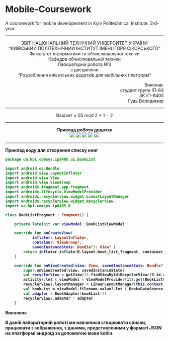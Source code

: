 # Mobile-Coursework
A coursework for mobile developement in Kyiv Politechnical Institute. 3rd-year.

----------------------------------------------------------------------------------------------------------------

<p align= "center">
ЗВІТ
НАЦІОНАЛЬНИЙ ТЕХНІЧНИЙ УНІВЕРСИТЕТ УКРАЇНИ<br />
“КИЇВСЬКИЙ ПОЛІТЕХНІЧНИЙ ІНСТИТУТ ІМЕНІ ІГОРЯ СІКОРСЬКОГО”<br />
Факультет інформатики та обчислювальної техніки<br />
Кафедра обчислювальної техніки<br />
Лабораторна робота №3<br />
з дисципліни<br />
“Розроблення клієнтських додатків для мобільних платформ”<br />
</p>
<p align="right">
Виконав:<br />
студент групи ІП-84<br />
ЗК ІП-8405<br />
Гудь Володимир<br />
</p>

----------------------------------------------------------------------------------------------------------------

<p align="center">
  Варіант = 05 mod 2 + 1 = 2 
</p>

----------------------------------------------------------------------------------------------------------------

<p align="center">
<b>Приклад роботи додатка<b><br />
<img src="https://github.com/Hud-Volodymyr/Mobile-Coursework/blob/lab3/images/main_vertical.jpg?raw=true"/>
<img src="https://github.com/Hud-Volodymyr/Mobile-Coursework/blob/lab3/images/books_vertical.jpg?raw=true"/>
<img src="https://github.com/Hud-Volodymyr/Mobile-Coursework/blob/lab3/images/boos_vertical_endOfList.jpg?raw=true"/>
<img src="https://github.com/Hud-Volodymyr/Mobile-Coursework/blob/lab3/images/books_horizontal.jpg?raw=true"/>
<img src="https://github.com/Hud-Volodymyr/Mobile-Coursework/blob/lab3/images/books_horizontal_endOfList.jpg?raw=true"/>
</p>
  
----------------------------------------------------------------------------------------------------------------

<p>
<b>Приклад коду для створення списку книг<b><br />
</p>
  
``` kotlin
package ua.kpi.comsys.ip8405.ui.bookList

import android.os.Bundle
import android.view.LayoutInflater
import android.view.View
import android.view.ViewGroup
import androidx.fragment.app.Fragment
import androidx.lifecycle.ViewModelProvider
import androidx.recyclerview.widget.LinearLayoutManager
import androidx.recyclerview.widget.RecyclerView
import ua.kpi.comsys.ip8405.R

class BookListFragment : Fragment() {

    private lateinit var viewModel: BookListViewModel

    override fun onCreateView(
            inflater: LayoutInflater,
            container: ViewGroup?,
            savedInstanceState: Bundle?): View? {
        return inflater.inflate(R.layout.book_list_fragment, container, false)
    }

    override fun onViewCreated(view: View, savedInstanceState: Bundle?) {
        super.onViewCreated(view, savedInstanceState)
        val recyclerView = getView()?.findViewById<RecyclerView>(R.id.recyclerView)
        activity?.let { viewModel = ViewModelProvider(it).get(BookListViewModel::class.java) }
        recyclerView?.layoutManager = LinearLayoutManager(this.context)
        val bookList = viewModel.filename.value?.let { BooksDataSource(it, requireActivity().assets) }
        val adapter = BookAdapter(bookList!!)
        recyclerView?.adapter = adapter
    }
```

<p>
<b>Висновок<b><br />
</p>

В даній лабораторній роботі ми навчилися створювати списки, працювати з зображення, з даними, представленими у форматі JSON на платформі андроїд за допомогою мови kotlin.
